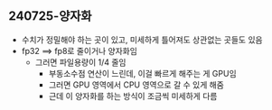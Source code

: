 ## 240725-양자화

- 수치가 정밀해야 하는 곳이 있고, 미세하게 틀어져도 상관없는 곳들도 있음
- fp32 ==> fp8로 줄이거나 양자화임
  - 그러면 파일용량이 1/4 줄임
    - 부동소수점 연산이 느린데, 이걸 빠르게 해주는 게 GPU임
    - 그러면 GPU 영역에서 CPU 영역으로 갈 수 있게 해줌
    - 근데 이 양자화를 하는 방식이 조금씩 미세하게 다름
